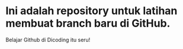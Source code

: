# Ini adalah repository untuk latihan membuat branch baru di GitHub.
Belajar Github di Dicoding itu seru!